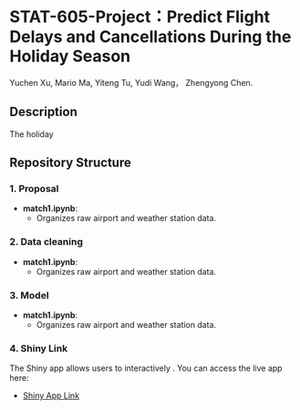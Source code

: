 # STAT-605-Project：Predict Flight Delays and Cancellations During the Holiday Season
Yuchen Xu, Mario Ma, Yiteng Tu, Yudi Wang， Zhengyong Chen.

## Description
The holiday

## Repository Structure

### 1. Proposal
- **match1.ipynb**:
  - Organizes raw airport and weather station data.

### 2. Data cleaning
- **match1.ipynb**:
  - Organizes raw airport and weather station data.
 
### 3. Model
- **match1.ipynb**:
  - Organizes raw airport and weather station data.

### 4. Shiny Link
The Shiny app allows users to interactively . You can access the live app here:
- [Shiny App Link](https://mario2747.shinyapps.io/flightpredict/)
